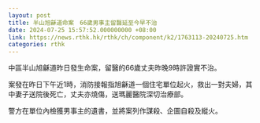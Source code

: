 ```yaml
---
layout: post
title: 半山旭龢道命案　66歲男事主留醫延至今早不治
date: 2024-07-25 15:57:52.000000000 +08:00
link: https://news.rthk.hk/rthk/ch/component/k2/1763113-20240725.htm
categories: rthk
---
```


中區半山旭龢道昨日發生命案，留醫的66歲丈夫昨晚9時許證實不治。

案發在昨日下午近1時，消防接報指旭龢道一個住宅單位起火，救出一對夫婦，其中妻子送院後死亡，丈夫亦燒傷，送瑪麗醫院深切治療部。

警方在單位內檢獲男事主的遺書，並將案列作謀殺、企圖自殺及縱火。
